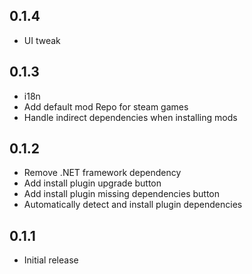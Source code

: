 ## 0.1.4

- UI tweak

## 0.1.3

- i18n
- Add default mod Repo for steam games
- Handle indirect dependencies when installing mods
  
## 0.1.2

- Remove .NET framework dependency
- Add install plugin upgrade button
- Add install plugin missing dependencies button
- Automatically detect and install plugin dependencies

## 0.1.1

- Initial release
